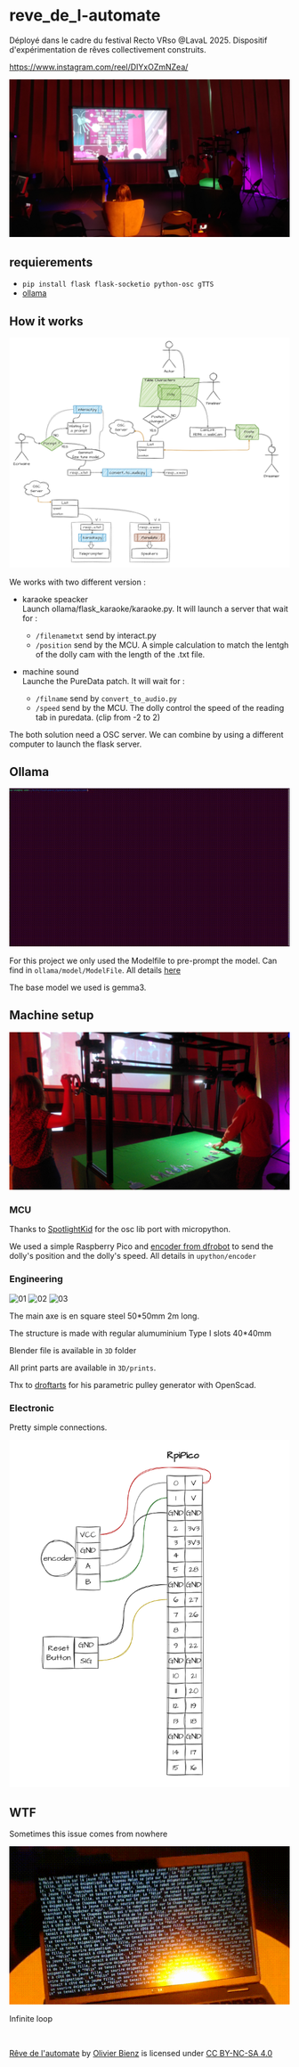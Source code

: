 # reve_de_l-automate
Déployé dans le cadre du festival Recto VRso @LavaL 2025. Dispositif d'expérimentation de rêves collectivement construits.

https://www.instagram.com/reel/DIYxOZmNZea/

![cover](utils/mons_01.jpg)

## requierements

- `pip install flask flask-socketio python-osc gTTS`
- [ollama](https://ollama.com/)

## How it works

![diam](utils/diag_interact.png)

We works with two different version : 

- karaoke speacker\
Launch ollama/flask_karaoke/karaoke.py. It will launch a server that wait for :
    - `/filenametxt` send by interact.py
    - `/position` send by the MCU. A simple calculation to match the lentgh of the dolly cam with the length of the .txt file.

- machine sound\
Launche the PureData patch. It will wait for : 
    - `/filname` send by `convert_to_audio.py`
    - `/speed` send by the MCU. The dolly control the speed of the reading tab in puredata. (clip from -2 to 2)

The both solution need a OSC server. We can combine by using a different computer to launch the flask server. 

## Ollama

![generating](utils/generating.gif)

For this project we only used the Modelfile to pre-prompt the model. Can find in `ollama/model/ModelFile`. All details [here](https://github.com/ollama/ollama/blob/main/docs/modelfile.md)

The base model we used is gemma3.

## Machine setup

![machine](utils/mons_02.jpg)

### MCU

Thanks to [SpotlightKid](https://github.com/SpotlightKid/micropython-osc) for the osc lib port with micropython.

We used a simple Raspberry Pico and [encoder from dfrobot](https://wiki.dfrobot.com/Incremental_Photoelectric_Rotary_Encoder_-_400P_R_SKU__SEN0230) to send the dolly's position and the dolly's speed. All details in `upython/encoder`

### Engineering

![01](/utils/3d-01.png)
![02](/utils/3d-02.png)
![03](/utils/3d-03.png)

The main axe is en square steel 50*50mm 2m long.

The structure is made with regular alumuminium Type I slots 40*40mm

Blender file is available in `3D` folder

All print parts are available in `3D/prints`.

Thx to [droftarts](https://www.thingiverse.com/droftarts/designs) for his parametric pulley generator with OpenScad.

### Electronic

Pretty simple connections.

![wiring](utils/wiring.png)

## WTF

Sometimes this issue comes from nowhere

![shining](utils/shining.gif)

Infinite loop

<br/>

 <p xmlns:cc="http://creativecommons.org/ns#" xmlns:dct="http://purl.org/dc/terms/"><a property="dct:title" rel="cc:attributionURL" href="https://github.com/lan-ensad/reve_de_l-automate">Rêve de l'automate</a> by <a rel="cc:attributionURL dct:creator" property="cc:attributionName" href="https://github.com/lan-ensad">Olivier Bienz</a> is licensed under <a href="https://creativecommons.org/licenses/by-nc-sa/4.0/?ref=chooser-v1" target="_blank" rel="license noopener noreferrer" style="display:inline-block;">CC BY-NC-SA 4.0<img style="height:22px!important;margin-left:3px;vertical-align:text-bottom;" src="https://mirrors.creativecommons.org/presskit/icons/cc.svg?ref=chooser-v1" alt=""><img style="height:22px!important;margin-left:3px;vertical-align:text-bottom;" src="https://mirrors.creativecommons.org/presskit/icons/by.svg?ref=chooser-v1" alt=""><img style="height:22px!important;margin-left:3px;vertical-align:text-bottom;" src="https://mirrors.creativecommons.org/presskit/icons/nc.svg?ref=chooser-v1" alt=""><img style="height:22px!important;margin-left:3px;vertical-align:text-bottom;" src="https://mirrors.creativecommons.org/presskit/icons/sa.svg?ref=chooser-v1" alt=""></a></p> 
